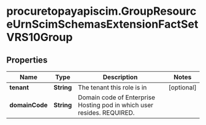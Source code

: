 # procuretopayapiscim.GroupResourceUrnScimSchemasExtensionFactSetVRS10Group

## Properties

Name | Type | Description | Notes
------------ | ------------- | ------------- | -------------
**tenant** | **String** | The tenant this role is in | [optional] 
**domainCode** | **String** | Domain code of Enterprise Hosting pod in which user resides. REQUIRED. | 


